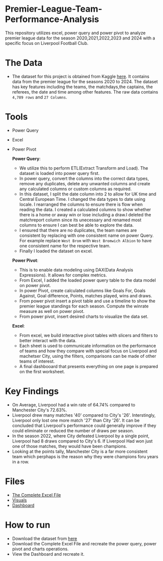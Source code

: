 # Premier-League-Team-Performance-Analysis
This repository utilizes excel, power query and power pivot to analyze premier league data for the season 2020,2021,2022,2023 and 2024 with a specific focus on Liverpool Football Club.

# The Data
- The dataset for this project is obtained from Kaggle [here](https://www.kaggle.com/datasets/sajkazmi/premier-league-matches). It contains data from the premier league for the seasons 2020 to 2024. The dataset has key features including the teams, the matchdays,the captains, the referees, the date and time among other features. The raw data contains `4,789 rows` and `27 Columns`. 

# Tools
- Power Query
- Excel
- Power Pivot

  **Power Query**:
   - We utilize this to perform ETL(Extract Transform and Load). The dataset is loaded into power query first.
   - In power query, convert the columns into the correct data types, remove any duplicates, delete any unwanted columns and create any calculated columns or custom columns as required.
   - In this dataset, I split the date column into 2 to allow for UK time and Central European Time. I changed the data types to date using locale. I rearranged the columns to ensure there is flow when reading the data. I created a calculated columns to show whether there is a home or away win or lose including a draw.I deleted the matchreport column since its unecessary and renamed most columns to ensure I can best be able to explore the data.
   - I ensured that there are no duplicates, the team names are consistent by replacing with one consistent name on power Query. For example replace `West Brom` with `West Bromwich Albion` to have one consistent name for the respective team.
   - Finally I loaded the dataset on excel.

  **Power Pivot**:
    - This is to enable data modeling using DAX(Data Analysis Expressions). It allows for complex metrics.
    - From Excel, I added the loaded power query table to the data model on power pivot.
    - In power Pivot, create calculated columns like Goals For, Goals Against, Goal difference, Points, matches played, wins and draws.
    - From power pivot insert a pivot table and use a timeline to show the premier league standings for each season. Compute the winrate measure as well on power pivot.
    - From power pivot, insert desired charts to visualize the data set.

  **Excel**:
  - From excel, we build interactive pivot tables with slicers and filters to better interact with the data.
  - Each sheet is used to communicate information on the performance of teams and how they compare with special focus on Liverpool and machetser City, using the filters, comparisons can be made of other teams of interest.
  - A final dashbooard that presents everything on one page is prepared on the first worksheet.
 
 # Key Findings
- On Average, Liverpool had a win rate of 64.74% compared to Manchester City's 72.63%.
- Liverpool drew many matches '40' compared to City's '26'. Interstingly, Liverpool only lost one more match '27' than City '26'. It can be concluded that Liverpool's performance could generally improve if they could eliminate or reduced the number of draws per season.
- In the season 2022, where City defeated Liverpool by a single point, Liverpool had 8 draws compared to City's 6. If Liverpool Had won just one of those matches, they would have been champions.
- Looking at the points tally, Manchester City is a far more consistent team which perphaps is the reason why they were champions foru years in a row.


 # Files
- [The Complete Excel File](Premier_League_Team_Performance_Analysis_Complete.xlsx)
- [Visuals](Visualizations)
- [Dashboard](Premier_League_Team_Performance_Analysis_Dashboard.pdf)

 # How to run
 - Download the dataset from [here](PremierLeague20202024rawdata.csv)
 - Download the Complete Excel File and recreate the power query, power pivot and charts operations.
 - View the Dashboard and recreate it.
 
